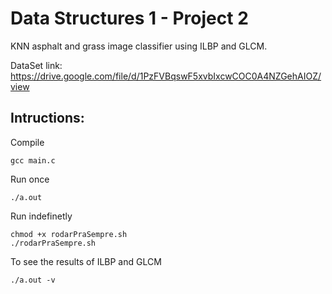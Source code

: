 # Data Structures 1 - Project 2

KNN asphalt and grass image classifier using ILBP and GLCM.

DataSet link: https://drive.google.com/file/d/1PzFVBqswF5xvbIxcwCOC0A4NZGehAIOZ/view

## Intructions:

Compile

```
gcc main.c
```

Run once

```
./a.out
```

Run indefinetly

```
chmod +x rodarPraSempre.sh
./rodarPraSempre.sh
```

To see the results of ILBP and GLCM

```
./a.out -v
```
